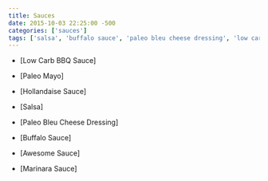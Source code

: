 ```yaml
---
title: Sauces
date: 2015-10-03 22:25:00 -500
categories: ['sauces']
tags: ['salsa', 'buffalo sauce', 'paleo bleu cheese dressing', 'low carb bbq sauce', 'hollandaise sauce', 'marinara sauce', 'paleo mayo', 'awesome sauce']
---
```


-   [Low Carb BBQ Sauce]

-   [Paleo Mayo]

-   [Hollandaise Sauce]

-   [Salsa]

-   [Paleo Bleu Cheese Dressing]

-   [Buffalo Sauce]

-   [Awesome Sauce]

-   [Marinara Sauce]

